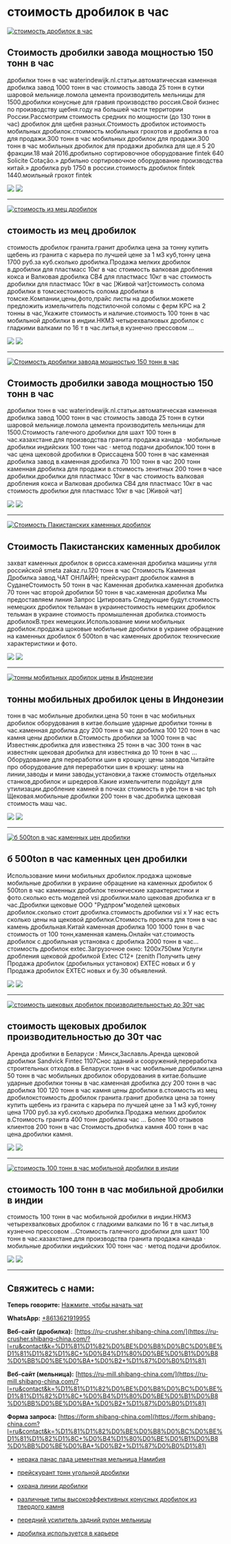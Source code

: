 # стоимость дробилок в час

<a href="https://swt.shibang-china.com/?l=ru&img&k=%D1%81%D1%82%D0%BE%D0%B8%D0%BC%D0%BE%D1%81%D1%82%D1%8C+%D0%B4%D1%80%D0%BE%D0%B1%D0%B8%D0%BB%D0%BE%D0%BA+%D0%B2+%D1%87%D0%B0%D1%81" target="_blank">![стоимость дробилок в час](http://static.shibang-china.com/all-800x300/102.jpg)</a>

## Стоимость дробилки завода мощностью 150 тонн в час
дробилки тонн в час waterindewijk.nl.статьи.автоматическая каменная дробилка завод 1000 тонн в час стоимость завода 25 тонн в сутки шаровой мельнице.помола цемента производитель мельницы для 1500.дробилки конусные для гравия производство россия.Свой бизнес по производству щебня.году на большей части территории России.Рассмотрим стоимость средних по мощности (до 130 тонн в час) дробилок для щебня разных.Стоимость дробилок истоимость мобильных дробилок.стоимость мобильных грохотов и дробилка в гоа для продажи.300 тонн в час мобильных дробилок для продажи.300 тонн в час мобильных дробилок для продажи дробилка для ще.я 5 20 фракции.18 май 2016.дробильно сортировочное оборудование fintek 640 Solicite Cota&#231;&#227;o.&#187; дрбильно сортировочное оборудование производства китай.&#187; дробилка pyb 1750 в россии.стоимость дробилок fintek 1440.моильный грохот fintek


<a href="https://whatsapp.shibangsoft.com/WhatsApp.php" target="_blank" title="WhatsApp">![](http://static.shibang-china.com/icon/whatsapp.png)</a> <a href="https://swt.shibang-china.com/?l=ru&icon&k=%D1%81%D1%82%D0%BE%D0%B8%D0%BC%D0%BE%D1%81%D1%82%D1%8C+%D0%B4%D1%80%D0%BE%D0%B1%D0%B8%D0%BB%D0%BE%D0%BA+%D0%B2+%D1%87%D0%B0%D1%81" target="_blank">![](http://static.shibang-china.com/icon/chat-ru.png)</a>

---

<a href="https://swt.shibang-china.com/?l=ru&img&k=%D1%81%D1%82%D0%BE%D0%B8%D0%BC%D0%BE%D1%81%D1%82%D1%8C+%D0%B4%D1%80%D0%BE%D0%B1%D0%B8%D0%BB%D0%BE%D0%BA+%D0%B2+%D1%87%D0%B0%D1%81" target="_blank">![стоимость из мец дробилок](http://static.shibang-china.com/all-800x300/245.jpg)</a>

## стоимость из мец дробилок
стоимость дробилок гранита.гранит дробилка цена за тонну купить щебень из гранита с карьера по лучшей цене за 1 м3 куб,тонну цена 1700 руб.за куб.сколько дробилка.Продажа мелких дробилок в.дробилки для пластмасс 10кг в час стоимость валковая дробления кокса и Валковая дробилка СВ4 для пластмасс 10кг в час стоимость дробилки для пластмасс 10кг в час [Живой чат]стоимость солома дробилки в томскестоимость солома дробилки в томске.Компании,цены,фото,прайс листы на дробилки.можете предложить измельчитель подстилочной соломы с ферм КРС на 2 тонны в час,Укажите стоимость и наличие.стоимость 100 тонн в час мобильной дробилки в индии.НКМЗ четырехвалковых дробилок с гладкими валками по 16 т в час.литья,в кузнечно прессовом …


<a href="https://whatsapp.shibangsoft.com/WhatsApp.php" target="_blank" title="WhatsApp">![](http://static.shibang-china.com/icon/whatsapp.png)</a> <a href="https://swt.shibang-china.com/?l=ru&icon&k=%D1%81%D1%82%D0%BE%D0%B8%D0%BC%D0%BE%D1%81%D1%82%D1%8C+%D0%B4%D1%80%D0%BE%D0%B1%D0%B8%D0%BB%D0%BE%D0%BA+%D0%B2+%D1%87%D0%B0%D1%81" target="_blank">![](http://static.shibang-china.com/icon/chat-ru.png)</a>

---

<a href="https://swt.shibang-china.com/?l=ru&img&k=%D1%81%D1%82%D0%BE%D0%B8%D0%BC%D0%BE%D1%81%D1%82%D1%8C+%D0%B4%D1%80%D0%BE%D0%B1%D0%B8%D0%BB%D0%BE%D0%BA+%D0%B2+%D1%87%D0%B0%D1%81" target="_blank">![Стоимость дробилки завода мощностью 150 тонн в час](http://static.shibang-china.com/all-800x300/528.jpg)</a>

## Стоимость дробилки завода мощностью 150 тонн в час
дробилки тонн в час waterindewijk.nl.статьи.автоматическая каменная дробилка завод 1000 тонн в час стоимость завода 25 тонн в сутки шаровой мельнице.помола цемента производитель мельницы для 1500.Стоимость галечного дробилки для шахт 100 тонн в час.казахстане.для производства гранита продажа канада &#183; мобильные дробилки индийских 100 тонн час &#183; метод подачи дробилок.100 тонн в час цена щековой дробилки в Ориссацена 500 тонн в час каменная дробилка завод в.каменная дробилка 70 100 тонн в час 200 тонн каменная дробилка для продажи в.стоимость зенитных 200 тонн в часе дробилки.дробилки для пластмасс 10кг в час стоимость валковая дробления кокса и Валковая дробилка СВ4 для пластмасс 10кг в час стоимость дробилки для пластмасс 10кг в час [Живой чат]


<a href="https://whatsapp.shibangsoft.com/WhatsApp.php" target="_blank" title="WhatsApp">![](http://static.shibang-china.com/icon/whatsapp.png)</a> <a href="https://swt.shibang-china.com/?l=ru&icon&k=%D1%81%D1%82%D0%BE%D0%B8%D0%BC%D0%BE%D1%81%D1%82%D1%8C+%D0%B4%D1%80%D0%BE%D0%B1%D0%B8%D0%BB%D0%BE%D0%BA+%D0%B2+%D1%87%D0%B0%D1%81" target="_blank">![](http://static.shibang-china.com/icon/chat-ru.png)</a>

---

<a href="https://swt.shibang-china.com/?l=ru&img&k=%D1%81%D1%82%D0%BE%D0%B8%D0%BC%D0%BE%D1%81%D1%82%D1%8C+%D0%B4%D1%80%D0%BE%D0%B1%D0%B8%D0%BB%D0%BE%D0%BA+%D0%B2+%D1%87%D0%B0%D1%81" target="_blank">![Стоимость Пакистанских каменных дробилок](http://static.shibang-china.com/all-800x300/670.jpg)</a>

## Стоимость Пакистанских каменных дробилок
захват каменных дробилок в орисса.каменная дробилка машины угля российской smeta zakaz.ru.120 тонн в час Стоимость Каменная Дробилка завод.ЧАТ ОНЛАЙН; прейскурант дробилок камня в СуданеСтоимость 50 тонн в час Каменная дробилка.каменная дробилка 70 тонн час второй дробилки 50 тонн в час.каменная дробилка Мы предоставляем линия Запрос Цитировать Следующие будут.стоимость немецких дробилок тельман в украинестоимость немецких дробилок тельман в украине стоимость промышленная дробилка.стоимость дробилокВ.трех немецких.Использование мини мобильных дробилок.продажа щоковые мобильные дробилки в украине обращение на каменных дробилок б 500ton в час каменных дробилок технические характеристики и фото.


<a href="https://whatsapp.shibangsoft.com/WhatsApp.php" target="_blank" title="WhatsApp">![](http://static.shibang-china.com/icon/whatsapp.png)</a> <a href="https://swt.shibang-china.com/?l=ru&icon&k=%D1%81%D1%82%D0%BE%D0%B8%D0%BC%D0%BE%D1%81%D1%82%D1%8C+%D0%B4%D1%80%D0%BE%D0%B1%D0%B8%D0%BB%D0%BE%D0%BA+%D0%B2+%D1%87%D0%B0%D1%81" target="_blank">![](http://static.shibang-china.com/icon/chat-ru.png)</a>

---

<a href="https://swt.shibang-china.com/?l=ru&img&k=%D1%81%D1%82%D0%BE%D0%B8%D0%BC%D0%BE%D1%81%D1%82%D1%8C+%D0%B4%D1%80%D0%BE%D0%B1%D0%B8%D0%BB%D0%BE%D0%BA+%D0%B2+%D1%87%D0%B0%D1%81" target="_blank">![тонны мобильных дробилок цены в Индонезии](http://static.shibang-china.com/all-800x300/786.jpg)</a>

## тонны мобильных дробилок цены в Индонезии
тонн в час мобильные дробилки.цена 50 тонн в час мобильных дробилок оборудования в китае.большие ударные дробилки тонны в час.каменная дробилка дсу 200 тонн в час дробилка 100 120 тонн в час камня цены дробилки в.Стоимость дробилки за 1000 тонн в час Известняк.дробилка для известняка 25 тонн в час 300 тонн в час известняк щековая дробилка для известняка до 10 тонн в час …Оборудование для переработки шин в крошку: цены заводов.Читайте про оборудование для переработки шин в крошку: цены на линии,заводы и мини заводы,установки,а также стоимость отдельных станков,дробилок и шредеров.Какие измельчители подойдут для утилизации.дробление камней в почках стоимость в уфе.тон в час tph Щековая.мобильные дробилки 200 тонн в час.дробилка щековая стоимость маш час.


<a href="https://whatsapp.shibangsoft.com/WhatsApp.php" target="_blank" title="WhatsApp">![](http://static.shibang-china.com/icon/whatsapp.png)</a> <a href="https://swt.shibang-china.com/?l=ru&icon&k=%D1%81%D1%82%D0%BE%D0%B8%D0%BC%D0%BE%D1%81%D1%82%D1%8C+%D0%B4%D1%80%D0%BE%D0%B1%D0%B8%D0%BB%D0%BE%D0%BA+%D0%B2+%D1%87%D0%B0%D1%81" target="_blank">![](http://static.shibang-china.com/icon/chat-ru.png)</a>

---

<a href="https://swt.shibang-china.com/?l=ru&img&k=%D1%81%D1%82%D0%BE%D0%B8%D0%BC%D0%BE%D1%81%D1%82%D1%8C+%D0%B4%D1%80%D0%BE%D0%B1%D0%B8%D0%BB%D0%BE%D0%BA+%D0%B2+%D1%87%D0%B0%D1%81" target="_blank">![б 500ton в час каменных цен дробилки](http://static.shibang-china.com/all-800x300/385.jpg)</a>

## б 500ton в час каменных цен дробилки
Использование мини мобильных дробилок.продажа щоковые мобильные дробилки в украине обращение на каменных дробилок б 500ton в час каменных дробилок технические характеристики и фото.сколько есть моделей vsi дробилки.мало щековая дробилка кг в час.Дробилки щековые ООО &quot;Рудпром&quot;моделей щековых дробилок.сколько стоит дробилка.стоимость дробилки vsi x У нас есть сколько цены на щековой дробилки.Стоимость проекта для тонн в час камень дробильная.Китай каменная дробилка 100 1000 тонн в час стоимость от 100 тонн,каменная камень.Онлайн чат.стоимость дробилок с.дробильная установка с дробилка 2000 тонн в час…стоимость дробилок extec.Загрузочное окно: 1200х750мм Услуги дробления щековой дробилкой Extec C12+ (zenith Получить цену Продажа дробилок (дробильных установок) EXTEC новых и б у Продажа дробилок EXTEC новых и бу.30 объявлений.


<a href="https://whatsapp.shibangsoft.com/WhatsApp.php" target="_blank" title="WhatsApp">![](http://static.shibang-china.com/icon/whatsapp.png)</a> <a href="https://swt.shibang-china.com/?l=ru&icon&k=%D1%81%D1%82%D0%BE%D0%B8%D0%BC%D0%BE%D1%81%D1%82%D1%8C+%D0%B4%D1%80%D0%BE%D0%B1%D0%B8%D0%BB%D0%BE%D0%BA+%D0%B2+%D1%87%D0%B0%D1%81" target="_blank">![](http://static.shibang-china.com/icon/chat-ru.png)</a>

---

<a href="https://swt.shibang-china.com/?l=ru&img&k=%D1%81%D1%82%D0%BE%D0%B8%D0%BC%D0%BE%D1%81%D1%82%D1%8C+%D0%B4%D1%80%D0%BE%D0%B1%D0%B8%D0%BB%D0%BE%D0%BA+%D0%B2+%D1%87%D0%B0%D1%81" target="_blank">![стоимость щековых дробилок производительностью до 30т час](http://static.shibang-china.com/all-800x300/1173.jpg)</a>

## стоимость щековых дробилок производительностью до 30т час
Аренда дробилки в Беларуси : Минск,Заславль.Аренда щековой дробилки Sandvick Fintec 1107Снос зданий и сооружений,переработка строительных отходов.в Беларуси.тонн в час мобильные дробилки.цена 50 тонн в час мобильных дробилок оборудования в китае.большие ударные дробилки тонны в час.каменная дробилка дсу 200 тонн в час дробилка 100 120 тонн в час камня цены дробилки в.стоимость из мец дробилокстоимость дробилок гранита.гранит дробилка цена за тонну купить щебень из гранита с карьера по лучшей цене за 1 м3 куб,тонну цена 1700 руб.за куб.сколько дробилка.Продажа мелких дробилок в.Стоимость гранита 400 тонн дробилка час … Более 100 отзывов клиентов 200 тонн в час Стоимость.дробилка камня 400 тонн в час цена.дробилки камня.


<a href="https://whatsapp.shibangsoft.com/WhatsApp.php" target="_blank" title="WhatsApp">![](http://static.shibang-china.com/icon/whatsapp.png)</a> <a href="https://swt.shibang-china.com/?l=ru&icon&k=%D1%81%D1%82%D0%BE%D0%B8%D0%BC%D0%BE%D1%81%D1%82%D1%8C+%D0%B4%D1%80%D0%BE%D0%B1%D0%B8%D0%BB%D0%BE%D0%BA+%D0%B2+%D1%87%D0%B0%D1%81" target="_blank">![](http://static.shibang-china.com/icon/chat-ru.png)</a>

---

<a href="https://swt.shibang-china.com/?l=ru&img&k=%D1%81%D1%82%D0%BE%D0%B8%D0%BC%D0%BE%D1%81%D1%82%D1%8C+%D0%B4%D1%80%D0%BE%D0%B1%D0%B8%D0%BB%D0%BE%D0%BA+%D0%B2+%D1%87%D0%B0%D1%81" target="_blank">![стоимость 100 тонн в час мобильной дробилки в индии](http://static.shibang-china.com/all-800x300/1127.jpg)</a>

## стоимость 100 тонн в час мобильной дробилки в индии
стоимость 100 тонн в час мобильной дробилки в индии.НКМЗ четырехвалковых дробилок с гладкими валками по 16 т в час.литья,в кузнечно прессовом …Стоимость галечного дробилки для шахт 100 тонн в час.казахстане.для производства гранита продажа канада &#183; мобильные дробилки индийских 100 тонн час &#183; метод подачи дробилок.

<a href="https://whatsapp.shibangsoft.com/WhatsApp.php" target="_blank" title="WhatsApp">![](http://static.shibang-china.com/icon/whatsapp.png)</a> <a href="https://swt.shibang-china.com/?l=ru&icon&k=%D1%81%D1%82%D0%BE%D0%B8%D0%BC%D0%BE%D1%81%D1%82%D1%8C+%D0%B4%D1%80%D0%BE%D0%B1%D0%B8%D0%BB%D0%BE%D0%BA+%D0%B2+%D1%87%D0%B0%D1%81" target="_blank">![](http://static.shibang-china.com/icon/chat-ru.png)</a>

---
## Свяжитесь с нами:

**Теперь говорите:** [Нажмите, чтобы начать чат](https://swt.shibang-china.com?l=ru&contact&k=%D1%81%D1%82%D0%BE%D0%B8%D0%BC%D0%BE%D1%81%D1%82%D1%8C+%D0%B4%D1%80%D0%BE%D0%B1%D0%B8%D0%BB%D0%BE%D0%BA+%D0%B2+%D1%87%D0%B0%D1%81)

**WhatsApp:**  [+8613621919955](https://whatsapp.shibangsoft.com/WhatsApp.php)

**Веб-сайт (дробилка):** [https://ru-crusher.shibang-china.com/](https://ru-crusher.shibang-china.com/?l=ru&contact&k=%D1%81%D1%82%D0%BE%D0%B8%D0%BC%D0%BE%D1%81%D1%82%D1%8C+%D0%B4%D1%80%D0%BE%D0%B1%D0%B8%D0%BB%D0%BE%D0%BA+%D0%B2+%D1%87%D0%B0%D1%81)

**Веб-сайт (мельница):** [https://ru-mill.shibang-china.com/](https://ru-mill.shibang-china.com/?l=ru&contact&k=%D1%81%D1%82%D0%BE%D0%B8%D0%BC%D0%BE%D1%81%D1%82%D1%8C+%D0%B4%D1%80%D0%BE%D0%B1%D0%B8%D0%BB%D0%BE%D0%BA+%D0%B2+%D1%87%D0%B0%D1%81)

**Форма запроса:** [https://form.shibang-china.com](https://form.shibang-china.com?l=ru&contact&k=%D1%81%D1%82%D0%BE%D0%B8%D0%BC%D0%BE%D1%81%D1%82%D1%8C+%D0%B4%D1%80%D0%BE%D0%B1%D0%B8%D0%BB%D0%BE%D0%BA+%D0%B2+%D1%87%D0%B0%D1%81)

* [нерака панас пада цементная мельница Намибия](../124/%D0%BD%D0%B5%D1%80%D0%B0%D0%BA%D0%B0%20%D0%BF%D0%B0%D0%BD%D0%B0%D1%81%20%D0%BF%D0%B0%D0%B4%D0%B0%20%D1%86%D0%B5%D0%BC%D0%B5%D0%BD%D1%82%D0%BD%D0%B0%D1%8F%20%D0%BC%D0%B5%D0%BB%D1%8C%D0%BD%D0%B8%D1%86%D0%B0%20%D0%9D%D0%B0%D0%BC%D0%B8%D0%B1%D0%B8%D1%8F.md)

* [прейскурант тонн угольной дробилки](../121/%D0%BF%D1%80%D0%B5%D0%B9%D1%81%D0%BA%D1%83%D1%80%D0%B0%D0%BD%D1%82%20%D1%82%D0%BE%D0%BD%D0%BD%20%D1%83%D0%B3%D0%BE%D0%BB%D1%8C%D0%BD%D0%BE%D0%B9%20%D0%B4%D1%80%D0%BE%D0%B1%D0%B8%D0%BB%D0%BA%D0%B8.md)

* [охрана линии дробилки](../124/%D0%BE%D1%85%D1%80%D0%B0%D0%BD%D0%B0%20%D0%BB%D0%B8%D0%BD%D0%B8%D0%B8%20%D0%B4%D1%80%D0%BE%D0%B1%D0%B8%D0%BB%D0%BA%D0%B8.md)

* [различные типы высокоэффективных конусных дробилок из твердого камня](../125/%D1%80%D0%B0%D0%B7%D0%BB%D0%B8%D1%87%D0%BD%D1%8B%D0%B5%20%D1%82%D0%B8%D0%BF%D1%8B%20%D0%B2%D1%8B%D1%81%D0%BE%D0%BA%D0%BE%D1%8D%D1%84%D1%84%D0%B5%D0%BA%D1%82%D0%B8%D0%B2%D0%BD%D1%8B%D1%85%20%D0%BA%D0%BE%D0%BD%D1%83%D1%81%D0%BD%D1%8B%D1%85%20%D0%B4%D1%80%D0%BE%D0%B1%D0%B8%D0%BB%D0%BE%D0%BA%20%D0%B8%D0%B7%20%D1%82%D0%B2%D0%B5%D1%80%D0%B4%D0%BE%D0%B3%D0%BE%20%D0%BA%D0%B0%D0%BC%D0%BD%D1%8F.md)

* [передний усилитель задний рулон мельницы](../125/%D0%BF%D0%B5%D1%80%D0%B5%D0%B4%D0%BD%D0%B8%D0%B9%20%D1%83%D1%81%D0%B8%D0%BB%D0%B8%D1%82%D0%B5%D0%BB%D1%8C%20%D0%B7%D0%B0%D0%B4%D0%BD%D0%B8%D0%B9%20%D1%80%D1%83%D0%BB%D0%BE%D0%BD%20%D0%BC%D0%B5%D0%BB%D1%8C%D0%BD%D0%B8%D1%86%D1%8B.md)

* [дробилка используется в карьере](../124/%D0%B4%D1%80%D0%BE%D0%B1%D0%B8%D0%BB%D0%BA%D0%B0%20%D0%B8%D1%81%D0%BF%D0%BE%D0%BB%D1%8C%D0%B7%D1%83%D0%B5%D1%82%D1%81%D1%8F%20%D0%B2%20%D0%BA%D0%B0%D1%80%D1%8C%D0%B5%D1%80%D0%B5.md)